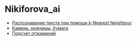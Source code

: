 # Nikiforova_ai

- [Распознавание текста при помощи k-Nearest Neighbour](./knn_ocr)
- [Камень, ножницы, бумага](./rps)
- [Подсчет отжиманий](./pushups)
